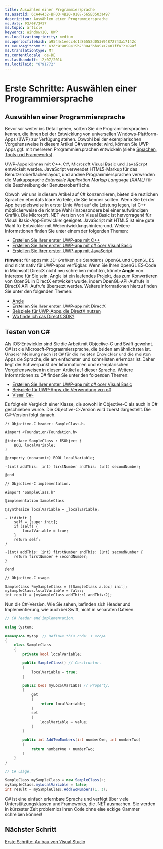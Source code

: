 ```yaml
---
title: Auswählen einer Programmiersprache
ms.assetid: 6CA46432-BF03-4B20-9187-565B3503B497
description: Auswählen einer Programmiersprache
ms.date: 02/08/2017
ms.topic: article
keywords: Windows10, UWP
ms.localizationpriority: medium
ms.openlocfilehash: a9544c1eecc4c1a86552d053694872743a17142c
ms.sourcegitcommit: a3dc929858415b933943bba5aa7487ffa721899f
ms.translationtype: MT
ms.contentlocale: de-DE
ms.lasthandoff: 12/07/2018
ms.locfileid: "8791772"
---
```

# <a name="getting-started-choosing-a-programming-language"></a>Erste Schritte: Auswählen einer Programmiersprache


## <a name="choosing-a-programming-language"></a>Auswählen einer Programmiersprache

Bevor wir weiter ins Detail gehen, sollten Sie die Programmiersprachen kennen, die Ihnen bei der Entwicklung von universellen Windows-Plattform-Apps (UWP) zur Verfügung stehen. Obwohl bei der exemplarischen Vorgehensweise in diesem Artikel C# verwendet wird, können Sie UWP-Apps ggf. mit mehreren Programmiersprachen entwickeln (siehe [Sprachen, Tools und Frameworks](https://msdn.microsoft.com/library/windows/apps/dn465799)).

UWP-Apps können mit C++, C#, Microsoft Visual Basic und JavaScript entwickelt werden. JavaScript verwendet HTML5-Markup für das Benutzeroberflächenlayout, und andere Programmiersprachen verwenden die Markupsprache *Extensible Application Markup Language (XAML)* für die Beschreibung der Benutzeroberfläche.

Obwohl wir uns in diesem Artikel auf C# konzentrieren, bieten die restlichen Sprachen ebenfalls klare Vorteile, die Sie kennen sollten. Wenn Sie bei der App beispielsweise in erster Linie Wert auf die Leistung legen, ist C++ möglicherweise die richtige Wahl (insbesondere bei einer aufwändigen Grafik). Die Microsoft .NET-Version von Visual Basic ist hervorragend für Visual Basic-App-Entwickler geeignet. JavaScript mit HTML5 ist eine gute Wahl für Entwickler mit Webentwicklungshintergrund. Weitere Informationen finden Sie unter einem der folgenden Themen:

-   [Erstellen Sie Ihrer ersten UWP-app mit C++](../get-started/create-a-basic-windows-10-app-in-cpp.md)
-   [Erstellen Sie Ihrer ersten UWP-app mit c# oder Visual Basic](../get-started/create-a-hello-world-app-xaml-universal.md)
-   [Erstellen Sie Ihrer ersten UWP-app mit JavaScript](../get-started/create-a-hello-world-app-js-uwp.md)

**Hinweis:** für apps mit 3D-Grafiken die Standards OpenGL und OpenGL ES sind nicht nativ für UWP-apps verfügbar. Wenn Sie Ihren OpenGL ES-Code in Microsoft DirectX nicht neu schreiben möchten, könnte **Angle** von Interesse für Sie sein. Angle ist ein laufendes Projekt, das zum Konvertieren von OpenGL in DirectX entwickelt wurde, indem OpenGL-API-Aufrufe in DirectX-API-Aufrufe übersetzt werden. Weitere Informationen hierzu finden Sie unter den folgenden Themen:
-   [Angle](https://code.google.com/p/angleproject/)
-   [Erstellen Sie Ihrer ersten UWP-app mit DirectX](https://msdn.microsoft.com/library/windows/apps/br229580)
-   [Beispiele für UWP-Apps, die DirectX nutzen](http://go.microsoft.com/fwlink/p/?LinkId=263603)
-   [Wo finde ich das DirectX SDK?](https://msdn.microsoft.com/library/windows/desktop/ee663275)

## <a name="giving-c-a-go"></a>Testen von C#

Als iOS-Entwickler sind Sie die Arbeit mit Objective-C und Swift gewohnt. C# ist die Microsoft-Programmiersprache, die beiden am ähnlichsten ist. Unserer Meinung nach ist C# für die meisten Entwickler und die meisten Apps die Sprache, die am einfachsten und schnellsten erlernbar ist. Daher liegt der Schwerpunkt der Informationen und exemplarischen Vorgehensweisen in diesem Artikel auf dieser Sprache. Weitere Informationen zu C# finden Sie unter den folgenden Themen:

-   [Erstellen Sie Ihrer ersten UWP-app mit c# oder Visual Basic](../get-started/create-a-hello-world-app-xaml-universal.md)
-   [Beispiele für UWP-Apps, die Verwendung von c#](http://go.microsoft.com/fwlink/p/?LinkId=263453)
-   [Visual C#-](http://go.microsoft.com/fwlink/p/?LinkId=263450)

Es folgt ein Vergleich einer Klasse, die sowohl in Objective-C als auch in C# geschrieben wurde. Die Objective-C-Version wird zuerst dargestellt. Die C#-Version folgt danach.

```obj-c
// Objective-C header: SampleClass.h.

#import <Foundation/Foundation.h>

@interface SampleClass : NSObject {
    BOOL localVariable;
}

@property (nonatomic) BOOL localVariable;

-(int) addThis: (int) firstNumber andThis: (int) secondNumber;

@end
```

```obj-c
// Objective-C implementation.

#import "SampleClass.h"

@implementation SampleClass

@synthesize localVariable = _localVariable;

- (id)init {
    self = [super init];
    if (self) {
        localVariable = true;
    }
    return self;
}

-(int) addThis: (int) firstNumber andThis: (int) secondNumber {
    return firstNumber + secondNumber;
}

@end
```

```obj-c
// Objective-C usage.

SampleClass *mySampleClass = [[SampleClass alloc] init];
mySampleClass.localVariable = false;
int result = [mySampleClass addThis:1 andThis:2];
```

Nun die C#-Version. Wie Sie sehen, befinden sich Header und Implementierung, wie auch bei Swift, nicht in separaten Dateien.

```csharp
// C# header and implementation.

using System;

namespace MyApp  // Defines this code' s scope.
{
    class SampleClass
    {
        private bool localVariable;

        public SampleClass() // Constructor.
        {
            localVariable = true;
        }

        public bool myLocalVariable // Property.
        {
            get
            {
                return localVariable;
            }
            set
            {
                localVariable = value; 
            }
        }

        public int AddTwoNumbers(int numberOne, int numberTwo)
        {
            return numberOne + numberTwo;
        }        
    }
}
```

```csharp
// C# usage.

SampleClass mySampleClass = new SampleClass();
mySampleClass.myLocalVariable = false;
int result = mySampleClass.AddTwoNumbers(1, 2);
```

C# ist eine einfach erlernbare Sprache und verfügt über viele Unterstützungsklassen und Frameworks, die .NET ausmachen. Sie werden in kürzester Zeit problemlos Ihren Code ohne eine eckige Klammer schreiben können!

## <a name="next-step"></a>Nächster Schritt

[Erste Schritte: Aufbau von Visual Studio](getting-started-getting-around-in-visual-studio.md)
